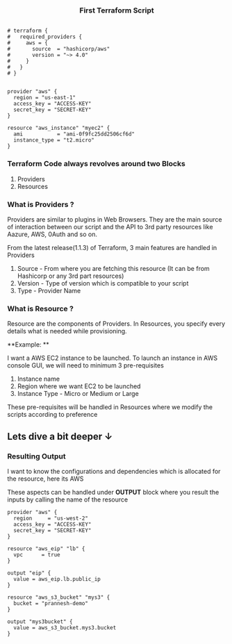 <h3 align="center"><b>First Terraform Script</b></h3>


```

# terraform {
#   required_providers {
#     aws = {
#       source  = "hashicorp/aws"
#       version = "~> 4.0"
#     }
#   }
# }


provider "aws" {
  region = "us-east-1"
  access_key = "ACCESS-KEY"
  secret_key = "SECRET-KEY"
}

resource "aws_instance" "myec2" {
  ami           = "ami-0f9fc25dd2506cf6d"
  instance_type = "t2.micro"
}

```

<h3>Terraform Code always revolves around two Blocks</h3>

1. Providers
2. Resources

<h3>What is Providers ?</h3>

Providers are similar to plugins in Web Browsers. They are the main source of interaction between our script and the API to 3rd party resources like Aazure, AWS, 0Auth and so on. 

From the latest release(1.1.3) of Terraform, 3 main features are handled in Providers

1. Source - From where you are fetching this resource (It can be from Hashicorp or any 3rd part resources)
2. Version - Type of version which is compatible to your script
3. Type - Provider Name


<h3>What is Resource ?</h3>

Resource are the components of Providers. In Resources, you specify every details what is needed while provisioning. 

**Example: ** 

I want a AWS EC2 instance to be launched. To launch an instance in AWS console GUI, we will need to minimum 3 pre-requisites 
1. Instance name
2. Region where we want EC2 to be launched
3. Instance Type - Micro or Medium or Large


These pre-requisites will be handled in Resources where we modify the scripts according to preference


<h2><b>Lets dive a bit deeper &#8595;</b></h2>

<h3>Resulting Output </h3>

I want to know the configurations and dependencies which is allocated for the resource, here its AWS

These aspects can be handled under **OUTPUT** block where you result the inputs by calling the name of the resource


```
provider "aws" {
  region     = "us-west-2"
  access_key = "ACCESS-KEY"
  secret_key = "SECRET-KEY"
}

resource "aws_eip" "lb" {
  vpc      = true
}

output "eip" {
  value = aws_eip.lb.public_ip
}

resource "aws_s3_bucket" "mys3" {
  bucket = "prannesh-demo"
}

output "mys3bucket" {
  value = aws_s3_bucket.mys3.bucket
}
```
